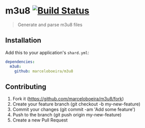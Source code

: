 # m3u8 [![Build Status](https://travis-ci.org/marceloboeira/m3u8.cr.svg?branch=master)](https://travis-ci.org/marceloboeira/m3u8.cr)
> Generate and parse m3u8 files

## Installation

Add this to your application's `shard.yml`:

```yaml
dependencies:
  m3u8:
    github: marceloboeira/m3u8
```

## Contributing

1. Fork it (https://github.com/marceloboeira/m3u8/fork)
2. Create your feature branch (git checkout -b my-new-feature)
3. Commit your changes (git commit -am 'Add some feature')
4. Push to the branch (git push origin my-new-feature)
5. Create a new Pull Request
